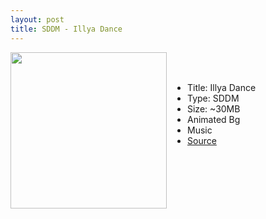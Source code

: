 ```yaml
---
layout: post
title: SDDM - Illya Dance
---
```

<img class="preview_image" height="250px" style="padding-right: 30px;" align="left" src="https://raw.githubusercontent.com/jurassicplayer/Weeb-Themes/master/weeb-sddm-themes/illyadance/screenshot.jpg" />
<br />
<br />

- Title: Illya Dance
- Type: SDDM
- Size: ~30MB
- Animated Bg
- Music
- [Source](https://github.com/jurassicplayer/Weeb-Themes/tree/master/weeb-sddm-themes/illyadance)
